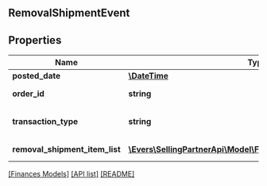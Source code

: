 ## RemovalShipmentEvent

## Properties

Name | Type | Description | Notes
------------ | ------------- | ------------- | -------------
**posted_date** | [**\DateTime**](\DateTime.md) |  | [optional]
**order_id** | **string** | The identifier for the removal shipment order. | [optional]
**transaction_type** | **string** | The type of removal order.  Possible values:  * WHOLESALE_LIQUIDATION | [optional]
**removal_shipment_item_list** | [**\Evers\SellingPartnerApi\Model\Finances\RemovalShipmentItem[]**](RemovalShipmentItem.md) | A list of information about removal shipment items. | [optional]

[[Finances Models]](../) [[API list]](../../Api) [[README]](../../../README.md)
